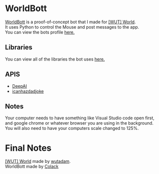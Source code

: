 # WorldBott
[WorldBott](https://github.com/Colack/WorldBott/) is a proof-of-concept bot that I made for [[WUT] World](https://studio.code.org/projects/applab/307ZOMkSuj8A6nSgGn_3E-tJTUcm4lhwFg-6rhIbVzs).    
It uses Python to control the Mouse and post messages to the app.    
You can view the bots profile [here.](https://studio.code.org/projects/applab/307ZOMkSuj8A6nSgGn_3E-tJTUcm4lhwFg-6rhIbVzs?user=132)    
## Libraries
You can view all of the libraries the bot uses [here.](https://github.com/Colack/WorldBott/blob/main/src/imports.py)
## APIS
- [DeepAI](https://deepai.org/)   
- [icanhazdadjoke](https://icanhazdadjoke.com/)  
## Notes
Your computer needs to have something like Visual Studio code open first, and google chrome or whatever browser you are using in the background.   
You will also need to have your computers scale changed to 125%.   
# Final Notes
[[WUT] World](https://studio.code.org/projects/applab/307ZOMkSuj8A6nSgGn_3E-tJTUcm4lhwFg-6rhIbVzs) made by [wutadam](https://www.youtube.com/c/WUTAdam/videos?app=desktop).  
WorldBott made by [Colack](https://github.com/colack)
